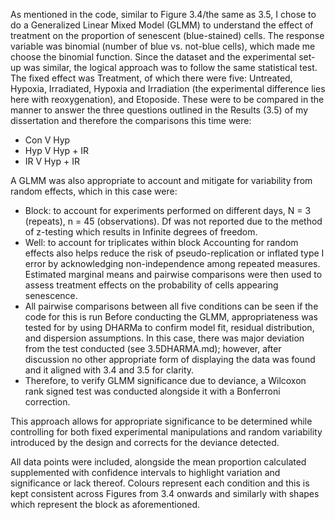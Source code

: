 As mentioned in the code, similar to Figure 3.4/the same as 3.5, I chose to do a Generalized Linear Mixed Model (GLMM) to understand the effect of treatment on the proportion of senescent (blue-stained) cells. The response variable was binomial (number of blue vs. not-blue cells), which made me choose the binomial function.
Since the dataset and the experimental set-up was similar, the logical approach was to follow the same statistical test.
The fixed effect was Treatment, of which there were five: Untreated, Hypoxia, Irradiated, Hypoxia and Irradiation (the experimental difference lies here with reoxygenation), and Etoposide.
These were to be compared in the manner to answer the three questions outlined in the Results (3.5) of my dissertation and therefore the comparisons this time were:
- Con V Hyp
- Hyp V Hyp + IR
- IR V Hyp + IR
  
A GLMM was also appropriate to account and mitigate for variability from random effects, which in this case were:
- Block: to account for experiments performed on different days, N = 3 (repeats), n = 45 (observations). Df was not reported due to the method of z-testing which results in Infinite degrees of freedom.
- Well: to account for triplicates within block
Accounting for random effects also helps reduce the risk of pseudo-replication or inflated type I error by acknowledging non-independence among repeated measures.
Estimated marginal means and pairwise comparisons were then used to assess treatment effects on the probability of cells appearing senescence.
- All pairwise comparisons between all five conditions can be seen if the code for this is run
Before conducting the GLMM, appropriateness was tested for by using DHARMa to confirm model fit, residual distribution, and dispersion assumptions.
In this case, there was major deviation from the test conducted (see 3.5DHARMA.md); however, after discussion no other appropriate form of displaying the data was found and it aligned with 3.4 and 3.5 for clarity.
- Therefore, to verify GLMM significance due to deviance, a Wilcoxon rank signed test was conducted alongside it with a Bonferroni correction. 

This approach allows for appropriate significance to be determined while controlling for both fixed experimental manipulations and random variability introduced by the design and corrects for the deviance detected.

All data points were included, alongside the mean proportion calculated supplemented with confidence intervals to highlight variation and significance or lack thereof. Colours represent each condition and this is kept consistent across Figures from 3.4 onwards and similarly with shapes which represent the block as aforementioned.



